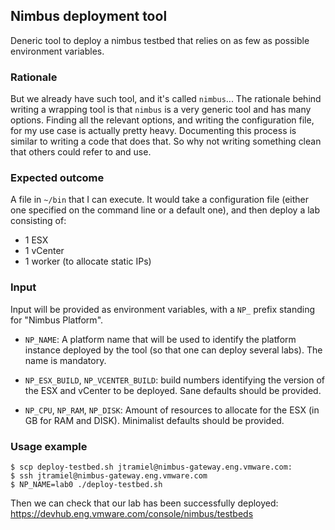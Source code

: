 Nimbus deployment tool
----------------------

Deneric tool to deploy a nimbus testbed that relies on as few as
possible environment variables.

### Rationale

But we already have such tool, and it's called `nimbus`... The
rationale behind writing a wrapping tool is that `nimbus` is a very
generic tool and has many options. Finding all the relevant options,
and writing the configuration file, for my use case is actually pretty
heavy. Documenting this process is similar to writing a code that does
that. So why not writing something clean that others could refer to
and use.

### Expected outcome

A file in `~/bin` that I can execute. It would take a configuration
file (either one specified on the command line or a default one), and
then deploy a lab consisting of:

* 1 ESX
* 1 vCenter
* 1 worker (to allocate static IPs)

### Input

Input will be provided as environment variables, with a `NP_` prefix
standing for "Nimbus Platform".

* `NP_NAME`: A platform name that will be used to identify the
  platform instance deployed by the tool (so that one can deploy
  several labs). The name is mandatory.

* `NP_ESX_BUILD`, `NP_VCENTER_BUILD`: build numbers identifying the
  version of the ESX and vCenter to be deployed. Sane defaults should
  be provided.

* `NP_CPU`, `NP_RAM`, `NP_DISK`: Amount of resources to allocate for
  the ESX (in GB for RAM and DISK). Minimalist defaults should be
  provided.

### Usage example

```
$ scp deploy-testbed.sh jtramiel@nimbus-gateway.eng.vmware.com:
$ ssh jtramiel@nimbus-gateway.eng.vmware.com
$ NP_NAME=lab0 ./deploy-testbed.sh
```

Then we can check that our lab has been successfully deployed:
https://devhub.eng.vmware.com/console/nimbus/testbeds

